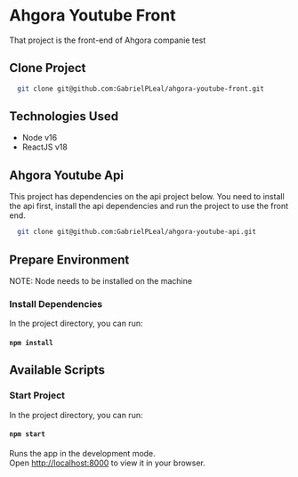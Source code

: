 # Ahgora Youtube Front

That project is the front-end of Ahgora companie test

##  Clone Project

```bash
  git clone git@github.com:GabrielPLeal/ahgora-youtube-front.git
```

## Technologies Used

- Node v16
- ReactJS v18

## Ahgora Youtube Api

This project has dependencies on the api project below. You need to install the api first, install the api dependencies and run the project to use the front end.

```bash
  git clone git@github.com:GabrielPLeal/ahgora-youtube-api.git
```

## Prepare Environment

NOTE: Node needs to be installed on the machine

### Install Dependencies

In the project directory, you can run:

#### `npm install`

## Available Scripts

### Start Project

In the project directory, you can run:

#### `npm start`

Runs the app in the development mode.\
Open [http://localhost:8000](http://localhost:8000) to view it in your browser.
